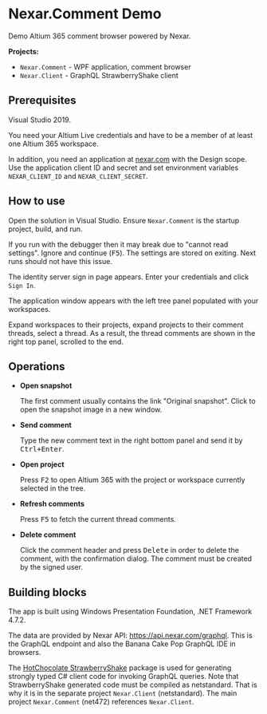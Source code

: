 # Nexar.Comment Demo

[nexar.com]: https://nexar.com/

Demo Altium 365 comment browser powered by Nexar.

**Projects:**

- `Nexar.Comment` - WPF application, comment browser
- `Nexar.Client` - GraphQL StrawberryShake client

## Prerequisites

Visual Studio 2019.

You need your Altium Live credentials and have to be a member of at least one Altium 365 workspace.

In addition, you need an application at [nexar.com] with the Design scope.
Use the application client ID and secret and set environment variables `NEXAR_CLIENT_ID` and `NEXAR_CLIENT_SECRET`.

## How to use

Open the solution in Visual Studio.
Ensure `Nexar.Comment` is the startup project, build, and run.

If you run with the debugger then it may break due to "cannot read settings".
Ignore and continue (<kbd>F5</kbd>). The settings are stored on exiting.
Next runs should not have this issue.

The identity server sign in page appears. Enter your credentials and click `Sign In`.

The application window appears with the left tree panel populated with your workspaces.

Expand workspaces to their projects, expand projects to their comment threads, select a thread.
As a result, the thread comments are shown in the right top panel, scrolled to the end.

## Operations

- **Open snapshot**

    The first comment usually contains the link "Original snapshot".
    Click to open the snapshot image in a new window.

- **Send comment**

    Type the new comment text in the right bottom panel and send it by
    <kbd>Ctrl+Enter</kbd>.

- **Open project**

    Press <kbd>F2</kbd> to open Altium 365 with the project or workspace
    currently selected in the tree.

- **Refresh comments**

    Press <kbd>F5</kbd> to fetch the current thread comments.

- **Delete comment**

    Click the comment header and press <kbd>Delete</kbd> in order to delete the
    comment, with the confirmation dialog. The comment must be created by the
    signed user.

## Building blocks

The app is built using Windows Presentation Foundation, .NET Framework 4.7.2.

The data are provided by Nexar API: <https://api.nexar.com/graphql>.
This is the GraphQL endpoint and also the Banana Cake Pop GraphQL IDE in browsers.

The [HotChocolate StrawberryShake](https://github.com/ChilliCream/hotchocolate) package
is used for generating strongly typed C# client code for invoking GraphQL queries.
Note that StrawberryShake generated code must be compiled as netstandard.
That is why it is in the separate project `Nexar.Client` (netstandard).
The main project `Nexar.Comment` (net472) references `Nexar.Client`.
